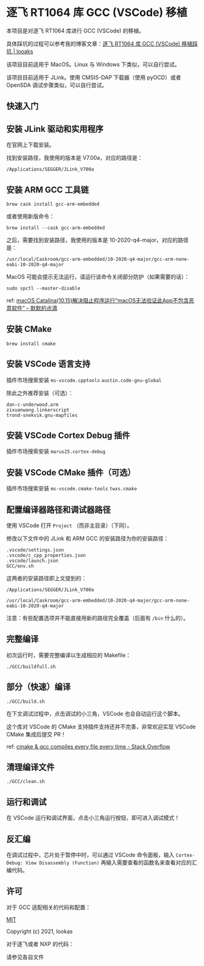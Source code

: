 # 逐飞 RT1064 库 GCC (VSCode) 移植

本项目是对逐飞 RT1064 库进行 GCC (VSCode) 的移植。

具体踩坑的过程可以参考我的博客文章：[逐飞 RT1064 库 GCC (VSCode) 移植踩坑 | looaks](https://18kas.com/%E9%80%90%E9%A3%9E%20RT1064%20%E5%BA%93%20GCC%20(VSCode)%20%E7%A7%BB%E6%A4%8D%E8%B8%A9%E5%9D%91/)

该项目目前适用于 MacOS。Linux 与 Windows 下类似，可以自行尝试。

该项目目前适用于 JLink。使用 CMSIS-DAP 下载器（使用 pyOCD）或者 OpenSDA 调试步骤类似，可以自行尝试。

## 快速入门

## 安装 JLink 驱动和实用程序

在官网上下载安装。

找到安装路径，我使用的版本是 V7.00a，对应的路径是：

`/Applications/SEGGER/JLink_V700a`

## 安装 ARM GCC 工具链

`brew cask install gcc-arm-embedded`

或者使用新版命令：

`brew install --cask gcc-arm-embedded`

之后，需要找到安装路径，我使用的版本是 10-2020-q4-major，对应的路径是：

`/usr/local/Caskroom/gcc-arm-embedded/10-2020-q4-major/gcc-arm-none-eabi-10-2020-q4-major`

MacOS 可能会提示无法运行，请运行该命令关闭部分防护（如果需要的话）：

`sudo spctl --master-disable`

ref: [macOS Catalina(10.15)解决阻止程序运行“macOS无法验证此App不包含恶意软件” – 默默的点滴](https://www.mobibrw.com/2019/20766)

## 安装 CMake

`brew install cmake`

## 安装 VSCode 语言支持

插件市场搜索安装 `ms-vscode.cpptools` `austin.code-gnu-global`

除此之外推荐安装（可选）：

```
dan-c-underwood.arm
zixuanwang.linkerscript
trond-snekvik.gnu-mapfiles
```

## 安装 VSCode Cortex Debug 插件

插件市场搜索安装 `marus25.cortex-debug`

## 安装 VSCode CMake 插件（可选）

插件市场搜索安装 `ms-vscode.cmake-tools` `twxs.cmake`

## 配置编译器路径和调试器路径

使用 VSCode 打开 `Project` （而非主目录）（下同）。

修改以下文件中的 JLink 和 ARM GCC 的安装路径为你的安装路径：

```
.vscode/settings.json
.vscode/c_cpp_properties.json
.vscode/launch.json
GCC/env.sh
```

这两者的安装路径即上文提到的：

`/Applications/SEGGER/JLink_V700a`

`/usr/local/Caskroom/gcc-arm-embedded/10-2020-q4-major/gcc-arm-none-eabi-10-2020-q4-major`

注意：有些配置选项并不能直接用新的路径完全覆盖（后面有 `/bin` 什么的）。

## 完整编译

初次运行时，需要完整编译以生成相应的 Makefile：

`./GCC/buildfull.sh`

## 部分（快速）编译

`./GCC/build.sh`

在下文调试过程中，点击调试的小三角，VSCode 也会自动运行这个脚本。

这个库对 VSCode 的 CMake 支持插件支持还并不完善，非常欢迎实现 VSCode CMake 集成后提交 PR！

ref: [cmake & gcc compiles every file every time - Stack Overflow](https://stackoverflow.com/questions/2085273/cmake-gcc-compiles-every-file-every-time/2233033)

## 清理编译文件

`./GCC/clean.sh`

## 运行和调试

在 VSCode 运行和调试界面，点击小三角运行按钮，即可进入调试模式！

## 反汇编

在调试过程中，芯片处于暂停中时，可以通过 VSCode 命令面板，输入 `Cortex-Debug: View Disassembly (Function)` 再输入需要查看的函数名来查看对应的汇编代码。

## 许可

对于 GCC 适配相关的代码和配置：

[MIT](http://opensource.org/licenses/MIT)

Copyright (c) 2021, lookas

对于逐飞或者 NXP 的代码：

请参见各自文件